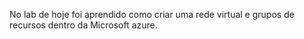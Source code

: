 No lab de hoje foi aprendido como criar uma rede virtual e grupos de recursos dentro da Microsoft azure.
